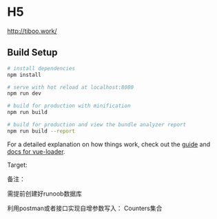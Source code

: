 # H5

http://tiboo.work/

## Build Setup

``` bash
# install dependencies
npm install

# serve with hot reload at localhost:8080
npm run dev

# build for production with minification
npm run build

# build for production and view the bundle analyzer report
npm run build --report
```

For a detailed explanation on how things work, check out the [guide](http://vuejs-templates.github.io/webpack/) and [docs for vue-loader](http://vuejs.github.io/vue-loader).

Target:
<!-- 轻文化，简约实用，偏数据分析 -->

备注：

需提前创建好runoob数据库

利用postman或者接口实现自增参数写入： Counters集合
